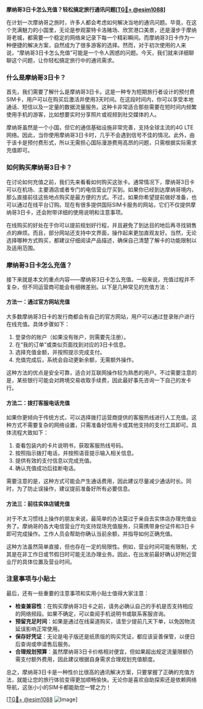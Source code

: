 **摩纳哥3日卡怎么充值？轻松搞定旅行通讯问题[[TG💪+ @esim1088](https://t.me/s/esim1088)]**

在计划一次摩纳哥之旅时，许多人都会考虑如何解决当地的通讯问题。毕竟，在这个充满魅力的小国里，无论是参观蒙特卡洛赌场、欣赏港口美景，还是漫步于摩纳哥老城，都需要一个稳定的网络来记录下每一个精彩瞬间。而摩纳哥3日卡作为一种便捷的解决方案，自然成为了很多游客的选择。然而，对于初次使用的人来说，“摩纳哥3日卡怎么充值”可能是一个令人困惑的问题。今天，我们就来详细聊聊这个问题，让你轻松搞定旅行中的通讯需求。

### 什么是摩纳哥3日卡？

首先，我们需要了解什么是摩纳哥3日卡。这是一种专为短期旅行者设计的预付费SIM卡，用户可以在购买后激活并使用3天时间。在这段时间内，你可以享受本地通话、短信以及一定量的数据流量服务。这种卡非常适合那些需要在短时间内频繁使用手机的游客，比如想要实时分享照片或视频到社交媒体的人。

摩纳哥虽然是一个小国，但它的通信基础设施非常完善，支持全球主流的4G LTE网络。因此，当你使用摩纳哥3日卡时，几乎不会遇到信号不佳的情况。此外，由于该卡是预付费形式，所以无需担心国际漫游费用高昂的问题，只需根据实际需求充值即可。

### 如何购买摩纳哥3日卡？

在讨论如何充值之前，我们先来看看如何购买这张卡。通常情况下，摩纳哥3日卡可以在机场、主要酒店或者专门的电信营业厅买到。如果你已经到达摩纳哥境内，那么直接前往这些地点购买是最方便的方式。不过，如果你希望提前做好准备，也可以通过在线平台订购。现在有很多提供国际SIM卡服务的网站，它们不仅提供摩纳哥3日卡，还会附带详细的使用说明和注意事项。

在线购买的好处在于你可以提前规划好行程，并且避免了到达目的地后再寻找销售点的麻烦。而且，部分网站还支持中文界面，操作起来更加直观友好。当然，无论选择哪种方式购买，都建议仔细阅读产品描述，确保自己清楚了解卡的功能限制以及适用范围。

### 摩纳哥3日卡怎么充值？

接下来就是本文的重点内容——摩纳哥3日卡怎么充值。一般来说，充值过程并不复杂，但不同运营商可能会有细微差别。以下是几种常见的充值方法：

#### 方法一：通过官方网站充值

大多数摩纳哥3日卡的发行商都会有自己的官方网站，用户可以通过登录账户进行在线充值。具体步骤如下：
1. 登录你的账户（如果没有账户，则需要先注册）。
2. 在“我的订单”或类似页面找到对应的3日卡信息。
3. 选择充值金额，并按照提示完成支付。
4. 充值完成后，系统会自动更新余额，无需额外操作。

这种方法的优点是安全可靠，适合对互联网操作较为熟悉的用户。不过需要注意的是，某些银行可能会对跨境交易收取手续费，因此最好事先咨询一下自己的发卡行。

#### 方法二：拨打客服电话充值

如果你更倾向于传统方式，可以选择拨打运营商提供的客服热线进行人工充值。这种方式不需要复杂的网络设置，只需准备好信用卡或其他支持的支付工具即可。具体流程大致如下：
1. 查看包装内的卡片说明书，获取客服热线号码。
2. 按照指示拨打电话，并按照语音提示输入相关信息。
3. 提供有效的支付信息以完成充值。
4. 确认充值成功后挂断电话。

需要注意的是，这种方式可能会产生通话费用，因此建议尽量减少通话时长。同时，为了防止误操作，建议提前准备好所有必要信息。

#### 方法三：前往实体店铺充值

对于不太习惯线上操作的朋友来说，最简单的办法莫过于亲自去实体店办理充值业务了。摩纳哥的各大电信营业厅均支持现场充值服务，只需携带身份证件和3日卡即可完成操作。工作人员会帮助你确认当前余额，并指导如何正确充值。

这种方法虽然简单直接，但也存在一定的局限性。例如，营业时间可能有限制，尤其是在非工作日或节假日时可能无法办理业务。因此，在出发前最好确认好附近营业厅的具体位置及营业时间。

### 注意事项与小贴士

最后，还有一些重要的注意事项和实用小贴士值得大家注意：
- **检查兼容性**：在购买摩纳哥3日卡之前，请务必确认自己的手机是否支持相应的网络频段。如果不确定，可以查阅手机说明书或联系客服咨询。
- **预留充足时间**：如果是通过在线渠道购买，请至少提前几天下单，以免因物流延误影响正常使用。
- **保存好凭证**：无论是电子版还是纸质版的购买凭证，都应该妥善保管，以便日后查询或申请售后服务。
- **合理规划预算**：虽然摩纳哥3日卡价格相对便宜，但如果超出规定流量限额仍需支付额外费用，因此建议根据自身需求合理规划充值额度。

总之，摩纳哥3日卡是一种性价比很高的通讯解决方案，只要掌握了正确的充值方法，就能让您的旅行体验变得更加顺畅愉快。无论你是喜欢自助探索还是依赖网络导航，这张小小的SIM卡都能助您一臂之力！

[[TG💪+ @esim1088](https://t.me/s/esim1088) ![Image](https://i.postimg.cc/4NQfJmqS/Snipaste-2025-05-13-00-14-12.png)]